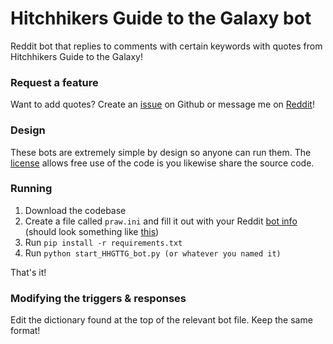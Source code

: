 # Hitchhikers Guide to the Galaxy bot

Reddit bot that replies to comments with certain keywords with quotes from Hitchhikers Guide to the Galaxy!

### Request a feature

Want to add quotes? Create an [issue](https://github.com/Yumulak/HHGTTG-Reddit-Bot/issues) on Github or message me on [Reddit](https://www.reddit.com/user/Future-Guess-366/)!

### Design

These bots are extremely simple by design so anyone can run them. The [license](https://github.com/Yumulak/HHGTTG-Reddit-Bot/blob/main/LICENSE) allows free use of the code is you likewise share the source code.

### Running

1. Download the codebase
2. Create a file called `praw.ini` and fill it out with your Reddit [bot info](https://www.reddit.com/r/redditdev/comments/hasnnc/where_do_i_find_the_reddit_client_id_and_secret/) (should look something like [this](https://i.imgur.com/wCuAGLG.png))
3. Run `pip install -r requirements.txt`
4. Run `python start_HHGTTG_bot.py (or whatever you named it)`

That's it!

### Modifying the triggers & responses

Edit the dictionary found at the top of the relevant bot file. Keep the same format!